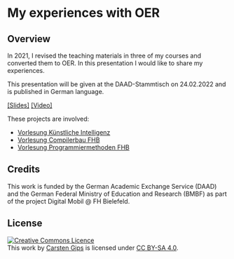 # My experiences with OER

## Overview

In 2021, I revised the teaching materials in three of my courses and converted them to OER. In this presentation I would like to share my experiences.

This presentation will be given at the DAAD-Stammtisch on 24.02.2022 and is published in German language.

[[Slides]]()
[[Video]](https://youtu.be/qnhLQzEyNrA)

These projects are involved:
-   [Vorlesung Künstliche Intelligenz](https://github.com/KI-Vorlesung)
-   [Vorlesung Compilerbau FHB](https://github.com/Compilerbau)
-   [Vorlesung Programmiermethoden FHB](https://github.com/PM-Dungeon)


## Credits

This work is funded by the German Academic Exchange Service (DAAD) and the German Federal Ministry of Education and Research (BMBF) as part of the project Digital Mobil @ FH Bielefeld.


## License

<!-- https://creativecommons.org/choose/ -->
<a rel="license" href="http://creativecommons.org/licenses/by-sa/4.0/"><img alt="Creative Commons Licence" style="border-width:0" src="https://i.creativecommons.org/l/by-sa/4.0/88x31.png" /></a><br />This work by <a xmlns:cc="http://creativecommons.org/ns#" href="https://github.com/cagix" property="cc:attributionName" rel="cc:attributionURL">Carsten Gips</a> is licensed under <a rel="license" href="http://creativecommons.org/licenses/by-sa/4.0/">CC BY-SA 4.0</a>.
